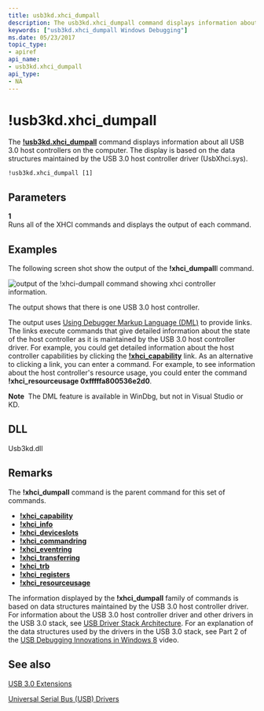 ```yaml
---
title: usb3kd.xhci_dumpall
description: The usb3kd.xhci_dumpall command displays information about all USB 3.0 host controllers on the computer. The display is based on the data structures maintained by UsbXhci.sys.
keywords: ["usb3kd.xhci_dumpall Windows Debugging"]
ms.date: 05/23/2017
topic_type:
- apiref
api_name:
- usb3kd.xhci_dumpall
api_type:
- NA
---
```


# !usb3kd.xhci\_dumpall


The [**!usb3kd.xhci\_dumpall**](-usb3kd-device-info.md) command displays information about all USB 3.0 host controllers on the computer. The display is based on the data structures maintained by the USB 3.0 host controller driver (UsbXhci.sys).

```dbgcmd
!usb3kd.xhci_dumpall [1]
```

## <span id="ddk__devobj_dbg"></span><span id="DDK__DEVOBJ_DBG"></span>Parameters


<span id="_____________1"></span> **1**  
Runs all of the XHCI commands and displays the output of each command.

## <span id="Examples"></span><span id="examples"></span><span id="EXAMPLES"></span>Examples


The following screen shot show the output of the **!xhci\_dumpall**l command.

![output of the !xhci\-dumpall command showing xhci controller information.](images/xhcidumpall01.png)

The output shows that there is one USB 3.0 host controller.

The output uses [Using Debugger Markup Language (DML)](debugger-markup-language-commands.md) to provide links. The links execute commands that give detailed information about the state of the host controller as it is maintained by the USB 3.0 host controller driver. For example, you could get detailed information about the host controller capabilities by clicking the [**!xhci\_capability**](-usb3kd-xhci-capability.md) link. As an alternative to clicking a link, you can enter a command. For example, to see information about the host controller's resource usage, you could enter the command **!xhci\_resourceusage 0xfffffa800536e2d0**.

**Note**  The DML feature is available in WinDbg, but not in Visual Studio or KD.

 

## <span id="DLL"></span><span id="dll"></span>DLL


Usb3kd.dll

## Remarks

The **!xhci\_dumpall** command is the parent command for this set of commands.

-   [**!xhci\_capability**](-usb3kd-xhci-capability.md)
-   [**!xhci\_info**](-usb3kd-xhci-info.md)
-   [**!xhci\_deviceslots**](-usb3kd-xhci-deviceslots.md)
-   [**!xhci\_commandring**](-usb3kd-xhci-commandring.md)
-   [**!xhci\_eventring**](-usb3kd-xhci-eventring.md)
-   [**!xhci\_transferring**](-usb3kd-xhci-transferring.md)
-   [**!xhci\_trb**](-usb3kd-xhci-trb.md)
-   [**!xhci\_registers**](-usb3kd-xhci-registers.md)
-   [**!xhci\_resourceusage**](-usb3kd-xhci-resourceusage.md)

The information displayed by the **!xhci\_dumpall** family of commands is based on data structures maintained by the USB 3.0 host controller driver. For information about the USB 3.0 host controller driver and other drivers in the USB 3.0 stack, see [USB Driver Stack Architecture](../usbcon/usb-3-0-driver-stack-architecture.md). For an explanation of the data structures used by the drivers in the USB 3.0 stack, see Part 2 of the [USB Debugging Innovations in Windows 8](https://channel9.msdn.com/Events/BUILD/BUILD2011/HW-258P) video.

## <span id="see_also"></span>See also


[USB 3.0 Extensions](usb-3-extensions.md)

[Universal Serial Bus (USB) Drivers](../usbcon/index.md)

 

